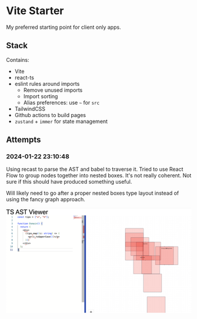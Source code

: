 # Vite Starter

My preferred starting point for client only apps.

## Stack

Contains:

- Vite
- react-ts
- eslint rules around imports
  - Remove unused imports
  - Import sorting
  - Alias preferences: use `~` for `src`
- TailwindCSS
- Github actions to build pages
- `zustand` + `immer` for state management

## Attempts

### 2024-01-22 23:10:48

Using recast to parse the AST and babel to traverse it. Tried to use React Flow to group nodes together into nested boxes. It's not really coherent. Not sure if this should have produced something useful.

Will likely need to go after a proper nested boxes type layout instead of using the fancy graph approach.

![Alt text](docs/image.png)
